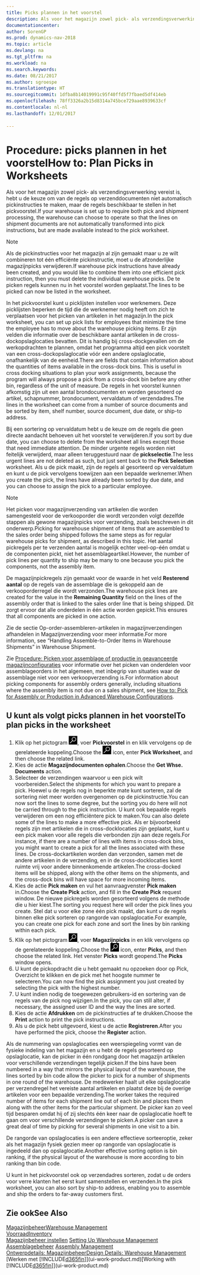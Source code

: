 ```yaml
---
title: Picks plannen in het voorstel
description: Als voor het magazijn zowel pick- als verzendingsverwerking is vereist, hebt u de keuze om van de regels op verzenddocumenten niet automatisch pickinstructies te maken, maar de regels beschikbaar te stellen in het pickvoorstel.
documentationcenter: 
author: SorenGP
ms.prod: dynamics-nav-2018
ms.topic: article
ms.devlang: na
ms.tgt_pltfrm: na
ms.workload: na
ms.search.keywords: 
ms.date: 08/21/2017
ms.author: sgroespe
ms.translationtype: HT
ms.sourcegitcommit: 1dfba8b14019991c95f40ffd5f7fbaed5df414eb
ms.openlocfilehash: 78ff3326a2b15d8314a745bce729aae8939633cf
ms.contentlocale: nl-nl
ms.lasthandoff: 12/01/2017

---
```

# <a name="how-to-plan-picks-in-worksheets"></a><span data-ttu-id="589b0-103">Procedure: picks plannen in het voorstel</span><span class="sxs-lookup"><span data-stu-id="589b0-103">How to: Plan Picks in Worksheets</span></span>
<span data-ttu-id="589b0-104">Als voor het magazijn zowel pick- als verzendingsverwerking vereist is, hebt u de keuze om van de regels op verzenddocumenten niet automatisch pickinstructies te maken, maar de regels beschikbaar te stellen in het pickvoorstel.</span><span class="sxs-lookup"><span data-stu-id="589b0-104">If your warehouse is set up to require both pick and shipment processing, the warehouse can choose to operate so that the lines on shipment documents are not automatically transformed into pick instructions, but are made available instead to the pick worksheet.</span></span>  

> [!NOTE]  
>  <span data-ttu-id="589b0-105">Als de pickinstructies voor het magazijn al zijn gemaakt maar u ze wilt combineren tot één efficiënte pickinstructie, moet u de afzonderlijke magazijnpicks verwijderen.</span><span class="sxs-lookup"><span data-stu-id="589b0-105">If warehouse pick instructions have already been created, and you would like to combine them into one efficient pick instruction, then you must delete the individual warehouse picks.</span></span> <span data-ttu-id="589b0-106">De te picken regels kunnen nu in het voorstel worden geplaatst.</span><span class="sxs-lookup"><span data-stu-id="589b0-106">The lines to be picked can now be listed in the worksheet.</span></span>  

<span data-ttu-id="589b0-107">In het pickvoorstel kunt u picklijsten instellen voor werknemers. Deze picklijsten beperken de tijd die de werknemer nodig heeft om zich te verplaatsen voor het picken van artikelen in het magazijn.</span><span class="sxs-lookup"><span data-stu-id="589b0-107">In the pick worksheet, you can set up pick lists for employees that minimize the time the employee has to move about the warehouse picking items.</span></span> <span data-ttu-id="589b0-108">Er zijn velden die informatie over de beschikbare aantal artikelen in de cross-dockopslaglocaties bevatten. Dit is handig bij cross-dockgevallen om de werkopdrachten te plannen, omdat het programma altijd een pick voorstelt van een cross-dockopslaglocatie vóór een andere opslaglocatie, onafhankelijk van de eenheid.</span><span class="sxs-lookup"><span data-stu-id="589b0-108">There are fields that contain information about the quantities of items available in the cross-dock bins. This is useful in cross docking situations to plan your work assignments, because the program will always propose a pick from a cross-dock bin before any other bin, regardless of the unit of measure.</span></span> <span data-ttu-id="589b0-109">De regels in het voorstel kunnen afkomstig zijn uit een aantal brondocumenten en worden gesorteerd op artikel, schapnummer, brondocument, vervaldatum of verzendadres.</span><span class="sxs-lookup"><span data-stu-id="589b0-109">The lines in the worksheet can come from a number of source documents and be sorted by item, shelf number, source document, due date, or ship-to address.</span></span>  

<span data-ttu-id="589b0-110">Bij een sortering op vervaldatum hebt u de keuze om de regels die geen directe aandacht behoeven uit het voorstel te verwijderen.</span><span class="sxs-lookup"><span data-stu-id="589b0-110">If you sort by due date, you can choose to delete from the worksheet all lines except those that need immediate attention.</span></span> <span data-ttu-id="589b0-111">De minder urgente regels worden niet feitelijk verwijderd, maar alleen teruggestuurd naar de **pickselectie**.</span><span class="sxs-lookup"><span data-stu-id="589b0-111">The less urgent lines are not deleted as such, but just sent back to the **Pick Selection** worksheet.</span></span> <span data-ttu-id="589b0-112">Als u de pick maakt, zijn de regels al gesorteerd op vervaldatum en kunt u de pick vervolgens toewijzen aan een bepaalde werknemer.</span><span class="sxs-lookup"><span data-stu-id="589b0-112">When you create the pick, the lines have already been sorted by due date, and you can choose to assign the pick to a particular employee.</span></span>  

> [!NOTE]  
>  <span data-ttu-id="589b0-113">Het picken voor magazijnverzending van artikelen die worden samengesteld voor de verkooporder die wordt verzonden volgt dezelfde stappen als gewone magazijnpicks voor verzending, zoals beschreven in dit onderwerp.</span><span class="sxs-lookup"><span data-stu-id="589b0-113">Picking for warehouse shipment of items that are assembled to the sales order being shipped follows the same steps as for regular warehouse picks for shipment, as described in this topic.</span></span> <span data-ttu-id="589b0-114">Het aantal pickregels per te verzenden aantal is mogelijk echter veel-op-één omdat u de componenten pickt, niet het assemblageartikel.</span><span class="sxs-lookup"><span data-stu-id="589b0-114">However, the number of pick lines per quantity to ship may be many to one because you pick the components, not the assembly item.</span></span>  
>   
>  <span data-ttu-id="589b0-115">De magazijnpickregels zijn gemaakt voor de waarde in het veld **Resterend aantal** op de regels van de assemblage die is gekoppeld aan de verkooporderregel die wordt verzonden.</span><span class="sxs-lookup"><span data-stu-id="589b0-115">The warehouse pick lines are created for the value in the **Remaining Quantity** field on the lines of the assembly order that is linked to the sales order line that is being shipped.</span></span> <span data-ttu-id="589b0-116">Dit zorgt ervoor dat alle onderdelen in één actie worden gepickt.</span><span class="sxs-lookup"><span data-stu-id="589b0-116">This ensures that all components are picked in one action.</span></span>  
>   
>  <span data-ttu-id="589b0-117">Zie de sectie Op-order-assembleren-artikelen in magazijnverzendingen afhandelen in Magazijnverzending voor meer informatie.</span><span class="sxs-lookup"><span data-stu-id="589b0-117">For more information, see “Handling Assemble-to-Order Items in Warehouse Shipments” in Warehouse Shipment.</span></span>  
>   
>  <span data-ttu-id="589b0-118">Zie [Procedure: Picken voor assemblage of productie in geavanceerde magazijnconfiguraties](warehouse-how-to-pick-for-internal-operations-in-advanced-warehousing.md) voor informatie over het picken van onderdelen voor assemblageorders in het algemeen, met inbegrip van situaties waar de assemblage niet voor een verkoopverzending is.</span><span class="sxs-lookup"><span data-stu-id="589b0-118">For information about picking components for assembly orders generally, including situations where the assembly item is not due on a sales shipment, see [How to: Pick for Assembly or Production in Advanced Warehouse Configurations](warehouse-how-to-pick-for-internal-operations-in-advanced-warehousing.md).</span></span>  

## <a name="to-plan-picks-in-the-worksheet"></a><span data-ttu-id="589b0-119">U kunt als volgt picks plannen in het voorstel</span><span class="sxs-lookup"><span data-stu-id="589b0-119">To plan picks in the worksheet</span></span>  
1.  <span data-ttu-id="589b0-120">Klik op het pictogram ![Zoeken naar pagina of rapport](media/ui-search/search_small.png "pictogram Zoeken naar pagina of rapport"), voer **Pickvoorstel** in en klik vervolgens op de gerelateerde koppeling.</span><span class="sxs-lookup"><span data-stu-id="589b0-120">Choose the ![Search for Page or Report](media/ui-search/search_small.png "Search for Page or Report icon") icon, enter **Pick Worksheet**, and then choose the related link.</span></span>  
2.  <span data-ttu-id="589b0-121">Kies de actie **Magazijndocumenten ophalen**.</span><span class="sxs-lookup"><span data-stu-id="589b0-121">Choose the **Get Whse. Documents** action.</span></span>  
3.  <span data-ttu-id="589b0-122">Selecteer de verzendingen waarvoor u een pick wilt voorbereiden.</span><span class="sxs-lookup"><span data-stu-id="589b0-122">Select the shipments for which you want to prepare a pick.</span></span> <span data-ttu-id="589b0-123">Hoewel u de regels nog in beperkte mate kunt sorteren, zal de sortering niet meer worden overgenomen op de pickinstructie.</span><span class="sxs-lookup"><span data-stu-id="589b0-123">You can now sort the lines to some degree, but the sorting you do here will not be carried through to the pick instruction.</span></span> <span data-ttu-id="589b0-124">U kunt ook bepaalde regels verwijderen om een nog efficiëntere pick te maken.</span><span class="sxs-lookup"><span data-stu-id="589b0-124">You can also delete some of the lines to make a more effective pick.</span></span> <span data-ttu-id="589b0-125">Als er bijvoorbeeld regels zijn met artikelen die in cross-docklocaties zijn geplaatst, kunt u een pick maken voor alle regels die verbonden zijn aan deze regels.</span><span class="sxs-lookup"><span data-stu-id="589b0-125">For instance, if there are a number of lines with items in cross-dock bins, you might want to create a pick for all the lines associated with these lines.</span></span> <span data-ttu-id="589b0-126">De cross-dockartikelen worden dan verzonden, samen met de andere artikelen in de verzending, en in de cross-docklocaties komt ruimte vrij voor andere binnenkomende artikelen.</span><span class="sxs-lookup"><span data-stu-id="589b0-126">The cross-docked items will be shipped, along with the other items on the shipments, and the cross-dock bins will have space for more incoming items.</span></span>  
4.  <span data-ttu-id="589b0-127">Kies de actie **Pick maken** en vul het aanvraagvenster **Pick maken** in.</span><span class="sxs-lookup"><span data-stu-id="589b0-127">Choose the **Create Pick** action, and fill in the **Create Pick** request window.</span></span> <span data-ttu-id="589b0-128">De nieuwe pickregels worden gesorteerd volgens de methode die u hier kiest.</span><span class="sxs-lookup"><span data-stu-id="589b0-128">The sorting you request here will order the pick lines you create.</span></span> <span data-ttu-id="589b0-129">Stel dat u voor elke zone één pick maakt, dan kunt u de regels binnen elke pick sorteren op rangorde van opslaglocatie.</span><span class="sxs-lookup"><span data-stu-id="589b0-129">For example, you can create one pick for each zone and sort the lines by bin ranking within each pick.</span></span>  
5.  <span data-ttu-id="589b0-130">Klik op het pictogram ![Zoeken naar pagina of rapport](media/ui-search/search_small.png "pictogram Zoeken naar pagina of rapport"), voer **Magazijnpicks** in en klik vervolgens op de gerelateerde koppeling.</span><span class="sxs-lookup"><span data-stu-id="589b0-130">Choose the ![Search for Page or Report](media/ui-search/search_small.png "Search for Page or Report icon") icon, enter **Picks**, and then choose the related link.</span></span> <span data-ttu-id="589b0-131">Het venster **Picks** wordt geopend.</span><span class="sxs-lookup"><span data-stu-id="589b0-131">The **Picks** window opens.</span></span>  
6.  <span data-ttu-id="589b0-132">U kunt de pickopdracht die u hebt gemaakt nu opzoeken door op Pick, Overzicht te klikken en de pick met het hoogste nummer te selecteren.</span><span class="sxs-lookup"><span data-stu-id="589b0-132">You can now find the pick assignment you just created by selecting the pick with the highest number.</span></span>  
7.  <span data-ttu-id="589b0-133">U kunt indien nodig de toegewezen gebruikers-id en sortering van de regels van de pick nog wijzigen.</span><span class="sxs-lookup"><span data-stu-id="589b0-133">In the pick, you can still alter, if necessary, the assigned user ID and the way the lines are sorted.</span></span>  
8.  <span data-ttu-id="589b0-134">Kies de actie **Afdrukken** om de pickinstructies af te drukken.</span><span class="sxs-lookup"><span data-stu-id="589b0-134">Choose the **Print** action to print the pick instructions.</span></span>  
9. <span data-ttu-id="589b0-135">Als u de pick hebt uitgevoerd, kiest u de actie **Registreren**.</span><span class="sxs-lookup"><span data-stu-id="589b0-135">After you have performed the pick, choose the **Register** action.</span></span>  

<span data-ttu-id="589b0-136">Als de nummering van opslaglocaties een weerspiegeling vormt van de fysieke indeling van het magazijn en u hebt de regels gesorteerd op opslaglocatie, kan de picker in één rondgang door het magazijn artikelen voor verschillende verzendingen tegelijk picken.</span><span class="sxs-lookup"><span data-stu-id="589b0-136">If the bins have been numbered in a way that mirrors the physical layout of the warehouse, the lines sorted by bin code allow the picker to pick for a number of shipments in one round of the warehouse.</span></span> <span data-ttu-id="589b0-137">De medewerker haalt uit elke opslaglocatie per verzendregel het vereiste aantal artikelen en plaatst deze bij de overige artikelen voor een bepaalde verzending.</span><span class="sxs-lookup"><span data-stu-id="589b0-137">The worker takes the required number of items for each shipment line out of each bin and places them along with the other items for the particular shipment.</span></span> <span data-ttu-id="589b0-138">De picker kan zo veel tijd besparen omdat hij of zij slechts één keer naar de opslaglocatie hoeft te gaan om voor verschillende verzendingen te picken.</span><span class="sxs-lookup"><span data-stu-id="589b0-138">A picker can save a great deal of time by picking for several shipments in one visit to a bin.</span></span>  

<span data-ttu-id="589b0-139">De rangorde van opslaglocaties is een andere effectieve sorteeroptie, zeker als het magazijn fysiek gezien meer op rangorde van opslaglocatie is ingedeeld dan op opslaglocatie.</span><span class="sxs-lookup"><span data-stu-id="589b0-139">Another effective sorting option is bin ranking, if the physical layout of the warehouse is more according to bin ranking than bin code.</span></span>  

<span data-ttu-id="589b0-140">U kunt in het pickvoorstel ook op verzendadres sorteren, zodat u de orders voor verre klanten het eerst kunt samenstellen en verzenden.</span><span class="sxs-lookup"><span data-stu-id="589b0-140">In the pick worksheet, you can also sort by ship-to address, enabling you to assemble and ship the orders to far-away customers first.</span></span>  

## <a name="see-also"></a><span data-ttu-id="589b0-141">Zie ook</span><span class="sxs-lookup"><span data-stu-id="589b0-141">See Also</span></span>
[<span data-ttu-id="589b0-142">Magazijnbeheer</span><span class="sxs-lookup"><span data-stu-id="589b0-142">Warehouse Management</span></span>](warehouse-manage-warehouse.md)  
[<span data-ttu-id="589b0-143">Voorraad</span><span class="sxs-lookup"><span data-stu-id="589b0-143">Inventory</span></span>](inventory-manage-inventory.md)  
<span data-ttu-id="589b0-144">[Magazijnbeheer instellen](warehouse-setup-warehouse.md)   </span><span class="sxs-lookup"><span data-stu-id="589b0-144">[Setting Up Warehouse Management](warehouse-setup-warehouse.md)   </span></span>  
<span data-ttu-id="589b0-145">[Assemblagebeheer](assembly-assemble-items.md)  </span><span class="sxs-lookup"><span data-stu-id="589b0-145">[Assembly Management](assembly-assemble-items.md)  </span></span>  
[<span data-ttu-id="589b0-146">Ontwerpdetails: Magazijnbeheer</span><span class="sxs-lookup"><span data-stu-id="589b0-146">Design Details: Warehouse Management</span></span>](design-details-warehouse-management.md)  
<span data-ttu-id="589b0-147">[Werken met [!INCLUDE[d365fin](includes/d365fin_md.md)]](ui-work-product.md)</span><span class="sxs-lookup"><span data-stu-id="589b0-147">[Working with [!INCLUDE[d365fin](includes/d365fin_md.md)]](ui-work-product.md)</span></span>

